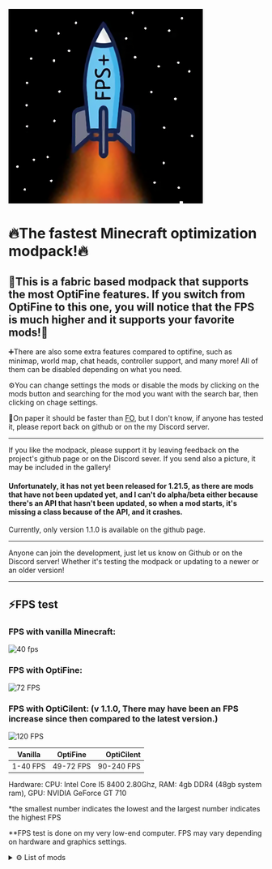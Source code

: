![LOGO](https://github.com/andrebalazs13/OptiCilent/blob/main/logo/OptiCilent_LOGO_v2.png)

# 🔥The fastest Minecraft optimization modpack!🔥

## 🚀This is a fabric based modpack that supports the most OptiFine features. If you switch from OptiFine to this one, you will notice that the FPS is much higher and it supports your favorite mods!🚀

➕There are also some extra features compared to optifine, such as minimap, world map, chat heads, controller support, and many more! All of them can be disabled depending on what you need.

⚙️You can change settings the mods or disable the mods by clicking on the mods button and searching for the mod you want with the search bar, then clicking on chage settings.

📜On paper it should be faster than [FO](https://modrinth.com/modpack/fabulously-optimized), but I don't know, if anyone has tested it, please report back on github or on the my Discord server.

------------------------------------------------------------------------------------------------

If you like the modpack, please support it by leaving feedback on the project's github page or on the Discord sever. If you send also a picture, it may be included in the gallery!

#### Unfortunately, it has not yet been released for 1.21.5, as there are mods that have not been updated yet, and I can't do alpha/beta either because there's an API that hasn't been updated, so when a mod starts, it's missing a class because of the API, and it crashes.

Currently, only version 1.1.0 is available on the github page.

------------------------------------------------------------------------------------------------

Anyone can join the development, just let us know on Github or on the Discord server! Whether it's testing the modpack or updating to a newer or an older version!

------------------------------------------------------------------------------------------------


## ⚡FPS test

###  FPS with vanilla Minecraft:

![40 fps](https://cdn.modrinth.com/data/cached_images/7fcba9bab748056ab0d82cc7a1a4d939439c2013.png)

### FPS with OptiFine:
![72 FPS](https://cdn.modrinth.com/data/cached_images/80e4a58e18a60416cb4d12d41169c9a740812764.png)

### FPS with OptiCilent: (v 1.1.0, There may have been an FPS increase since then compared to the latest version.)

![120 FPS](https://cdn.modrinth.com/data/cached_images/52146e73e8b94bdf6c96e0e0199a32a5c28f51cd.png)

| Vanilla           | OptiFine               | OptiCilent             |
|---------------------|:---------------------:|---------------------:|
| 1-40 FPS           | 49-72 FPS            | 90-240 FPS            |


Hardware: CPU: Intel Core I5 8400 2.80Ghz, RAM: 4gb DDR4 (48gb system ram), GPU: NVIDIA GeForce GT 710

*the smallest number indicates the lowest and the largest number indicates the highest FPS

**FPS test is done on my very low-end computer. FPS may vary depending on hardware and graphics settings.

<details>
<summary>⚙️ List of mods</summary>
  
## Mods:
- [Appleskin](https://modrinth.com/mod/appleskin)
- [Architectury API](https://modrinth.com/mod/architectury-api)
- [BadOptimizations](https://modrinth.com/mod/badoptimizations)
- [Better Mount HUD](https://modrinth.com/mod/better-mount-hud)
- [Boat Item View](https://modrinth.com/mod/boat-item-view)
- [CalcMod](https://modrinth.com/mod/calcmod)
- [Chat Heads](https://modrinth.com/mod/chat-heads)
- [Cloth Config API](https://modrinth.com/mod/cloth-config)
- [Continuity](https://modrinth.com/mod/continuity)
- [Crash Assistant](https://modrinth.com/mod/crash-assistant)
- [Cull Leaves](https://modrinth.com/mod/cull-leaves)
- [Debugify](https://modrinth.com/mod/debugify)
- [Distant Horizons](https://modrinth.com/mod/distanthorizons)
- [Dynamic FPS](https://modrinth.com/mod/dynamic-fps)
- [e4mc](https://modrinth.com/mod/e4mc)
- [[EMF] Entity Model Features](https://modrinth.com/mod/entity-model-features)
- [[ETF] Entity Texture Features](https://modrinth.com/mod/entitytexturefeatures)
- [Entity Culling](https://modrinth.com/mod/entityculling)
- [Entity View Distance](https://modrinth.com/mod/entity-view-distance)
- [Fabric API](https://modrinth.com/mod/fabric-api)
- [Fabric Language Kotlin](https://modrinth.com/mod/fabric-language-kotlin)
- [Fast IP Ping](https://modrinth.com/mod/fast-ip-ping)
- [FerriteCore](https://modrinth.com/mod/ferrite-core)
- [FPS - Display](https://modrinth.com/mod/fpsdisplay)
- [GpuTape](https://modrinth.com/mod/gputape)
- [Held Item Info](https://modrinth.com/mod/held-item-info)
- [ImmediatelyFast](https://modrinth.com/mod/immediatelyfast)
- [Iris Shaders](https://modrinth.com/mod/iris)
- [LambDynamicLights](https://modrinth.com/mod/lambdynamiclights)
- [Language Reload](https://modrinth.com/mod/language-reload)
- [lazy-language-loader](https://modrinth.com/mod/lazy-language-loader)
- [LibJF](https://modrinth.com/mod/libjf)
- [Lithium](https://modrinth.com/mod/lithium)
- [MidnightLib](https://modrinth.com/mod/midnightlib)
- [MixinTrace](https://modrinth.com/mod/mixintrace)
- [Model Gap Fix](https://modrinth.com/mod/modelfix)
- [ModernFix](https://modrinth.com/mod/modernfix)
- [Mod Menu](https://modrinth.com/mod/modmenu)
- [More Chat History](https://modrinth.com/mod/morechathistory)
- [More Culling](https://modrinth.com/mod/moreculling)
- [No Chat Reports](https://modrinth.com/mod/no-chat-reports)
- [Not Enough Animations](https://modrinth.com/mod/not-enough-animations)
- [OptiGUI](https://modrinth.com/mod/optigui)
- [Puzzle](https://modrinth.com/mod/puzzle)
- [Reese's Sodium Options](https://modrinth.com/mod/reeses-sodium-options)
- [ReplayMod](https://modrinth.com/mod/replaymod)
- [Server Resourcepack Checker](https://modrinth.com/mod/server-resource-pack-checker)
- [Roughly Enough Items (REI)](https://modrinth.com/mod/rei)
- [Shulker Box Tooltip](https://modrinth.com/mod/shulkerboxtooltip)
- [Sodium Extra](https://modrinth.com/mod/sodium-extra)
- [Sodium Extra Information](https://modrinth.com/mod/sodium-extra-information)
- [Sodium](https://modrinth.com/mod/sodium)
- [Super Fast Math](https://modrinth.com/mod/super-fast-math)
- [ViaFabricPlus](https://modrinth.com/mod/viafabricplus)
- [Wavey Capes](https://modrinth.com/mod/wavey-capes)
- [Xaero's Minimap](https://modrinth.com/mod/xaeros-minimap)
- [Xaero's World Map](https://modrinth.com/mod/xaeros-world-map)
- [YetAnotherConfigLib (YACL)](https://modrinth.com/mod/yacl)
- [Zoomify](https://modrinth.com/mod/zoomify)
- [Very Many Players (Fabric)](https://modrinth.com/mod/vmp-fabric)
- [Noisium](https://modrinth.com/mod/noisium)
- [Chunky](https://modrinth.com/plugin/chunky/version/1.2.217)
- [Better Beds](https://modrinth.com/mod/better-beds)
- [Skip Transitions](https://modrinth.com/mod/skip-transitions)
- [RenderScale](https://modrinth.com/mod/renderscale)
- [Particle Core](https://modrinth.com/mod/particle-core)
- [Fast Items](https://modrinth.com/mod/fast-items)
- [Controlify](https://modrinth.com/mod/controlify)
- [Enhanced Block Entities](https://modrinth.com/mod/ebe)
- [Noxesium](https://modrinth.com/mod/noxesium)
- [Smooth Scrolling](https://modrinth.com/mod/smooth-scroll?)
- [Sodium Options Mod Compat](https://modrinth.com/mod/sodium-options-mod-compat)
- [Palladium](https://modrinth.com/mod/mpalladium)
- [NoDynamicFps](https://modrinth.com/mod/nodynamicfps)
- [ToadLib](https://modrinth.com/mod/toadlib)
- [Fzzy Config](https://modrinth.com/mod/fzzy-config)
- [TxniLib](https://modrinth.com/mod/txnilib)
- [Sodium Options API](https://modrinth.com/mod/sodium-options-api)
- [Cool Elytra Roll](https://modrinth.com/mod/cool-elytra-roll)
- [Variants-CIT](https://modrinth.com/mod/variants-cit)
- [Text Placeholder API](https://modrinth.com/mod/placeholder-api)
- [Anvian's Lib](https://modrinth.com/mod/anvians-lib)
- [Forge Config API port](https://modrinth.com/mod/forge-config-api-port)
- [Bedrodium Refabricated](https://modrinth.com/mod/bedrodium-refabricated)
- [Reflex AntiLag](https://modrinth.com/mod/reflex-antilag)

## Texture packs:
- [Redstone Tweaks](https://modrinth.com/resourcepack/redstone-tweaks)
- [Outlined Ores](https://modrinth.com/resourcepack/ore-outlines)
- [Low On Fire](https://modrinth.com/resourcepack/low-on-fire)
- [Default Dark Mode](https://modrinth.com/resourcepack/default-dark-mode)
- [Axolotl Bucket Variants's Variants-CIT version](https://github.com/Estecka/mc-Axolotl-Bucket-Variants/releases/tag/pre2) ([original pack](https://modrinth.com/resourcepack/axolotl-bucket-variants))
- [Even Better Enchants's Variants-CIT version](https://github.com/Estecka/mc-Variants-CIT/releases/tag/2.5.0+1.21.1) ([original pack](https://modrinth.com/resourcepack/even-better-enchants))

</details>
